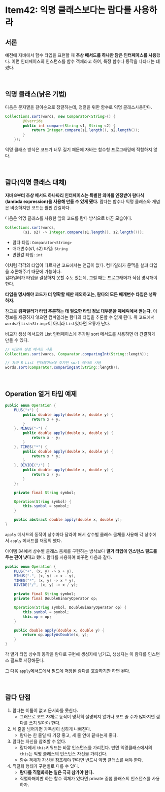 # Item42: 익명 클래스보다는 람다를 사용하라

## 서론

예전에 자바에서 함수 타입을 표현할 때 **추상 메서드를 하나만 담은 인터페이스를 사용**했다. 이런 인터페이스의 인스턴스를 함수 객체라고 하여, 특정 함수나 동작을 나타내는 데 썼다.

</br >

## 익명 클래스(낡은 기법)

다음은 문자열을 길이순으로 정렬하는데, 정렬을 위한 함수로 익명 클래스사용한다.

~~~java
Collections.sort(words, new Comparator<String>() {
        @Override
        public int compare(String s1, String s2) {
            return Integer.compare(s1.length(), s2.length());
        }
    });
~~~

익명 클래스 방식은 코드가 너무 길기 때문에 자바는 함수형 프로그래밍에 적합하지 않다.

</br >

## 람다(익명 클래스 대체)

**자바 8부터 추상 메서드 하나짜리 인터페이스는 특별한 의미를 인정받아 람다식(lambda expression)을 사용해 만들 수 있게 됐다.** 람다는 함수나 익명 클래스와 개념은 비슷하지만 코드는 훨씬 간결하다.

다음은 익명 클래스를 사용한 앞의 코드를 람다 방식으로 바꾼 모습이다.

~~~java
Collections.sort(words,
        (s1, s2) -> Integer.compare(s1.length(), s2.length()));
~~~

- 람다 타입: `Comparator<String>`
- 매개변수(s1, s2) 타입: `String`
- 반환값 타입: `int`

이처럼 각각의 타입이 다르지만 코드에서는 언급이 없다. 컴파일러가 문맥을 살펴 타입을 추론해주기 때문에 가능하다.</br >
컴파일러가 타입을 결정하지 못할 수도 있는데, 그럴 때는 프로그래머가 직접 명시해야 한다.

**타입을 명시해야 코드가 더 명확할 때만 제외하고는, 람다의 모든 매개변수 타입은 생략하자.**

참고로 **컴파일러가 타입 추론하는 데 필요한 타입 정보 대부분을 제네릭에서 얻는다.** 이 정보를 제공하지 않으면 컴파일러는 람다의 타입을 추론할 수 없게 된다. 위 코드에서 `words`가 `List<String>`이 아니라 `List`였다면 오류가 난다.

비교자 생성 메서드와 List 인터페이스에 추가된 sort 메서드를 사용하면 더 간결하게 만들 수 있다.

~~~java
// 비교자 생성 메서드 사용
Collections.sort(words, Comparator.comparingInt(String::length));

// 자바 8 List 인터페이스에 추가된 sort 메서드 사용
words.sort(Comparator.comparingInt(String::length));
~~~

</br >

## Operation 열거 타입 예제

~~~java
public enum Operation {
    PLUS("+") {
        public double apply(double x, double y) {
            return x + y;
        }
    }, MINUS("-") {
        public double apply(double x, double y) {
            return x - y;
        }
    }, TIMES("*") {
        public double apply(double x, double y) {
            return x * y;
        }
    }, DIVIDE("/") {
        public double apply(double x, double y) {
            return x / y;
        }
    };

    private final String symbol;

    Operation(String symbol) {
        this.symbol = symbol;
    }

    public abstract double apply(double x, double y);
}
~~~

`apply` 메서드의 동작이 상수마다 달라야 해서 상수별 클래스 몸체를 사용해 각 상수에서 `apply` 메서드를 재정의 했다.

아이템 34에서 상수별 클래스 몸체를 구현하는 방식보다 **열거 타입에 인스턴스 필드를 두는 편이 낫다**고 했다. 람다를 사용하여 바꾸면 다음과 같다.

~~~java
public enum Operation {
    PLUS("+", (x, y) -> x + y),
    MINUS("-", (x, y) -> x - y),
    TIMES("*", (x, y) -> x * y),
    DIVIDE("/", (x, y) -> x / y);

    private final String symbol;
    private final DoubleBinaryOperator op;

    Operation(String symbol, DoubleBinaryOperator op) {
        this.symbol = symbol;
        this.op = op;
    }

    public double apply(double x, double y) {
        return op.applyAsDouble(x, y);
    }
}
~~~

각 열거 타입 상수의 동작을 람다로 구현해 생성자에 넘기고, 생성자는 이 람다를 인스턴스 필드로 저장해둔다.

그 다음 `apply`메서드에서 필드에 저장된 람다를 호출하기만 하면 된다.

</br >

## 람다 단점

1. 람다는 이름이 없고 문서화를 못한다.
   - 그러므로 코드 자체로 동작이 명확히 설명되지 않거나 코드 줄 수가 많아지면 람다를 쓰지 말아야 한다.
2. 세 줄을 넘어가면 가독성이 심하게 나빠진다.
   - 람다는 한 줄일 때 가장 좋고, 세 줄 안에 끝내는게 좋다.
3. 람다는 자신을 참조할 수 없다.
   - 람다에서 `this`키워드는 바깥 인스턴스를 가리킨다. 반면 익명클래스에서의 `this`는 익명 클래스의 인스턴스 자신을 가리킨다.
   - 함수 객체가 자신을 참조해야 한다면 반드시 익명 클래스를 써야 한다.
4. 직렬화 형태가 구현별로 다를 수 있다.
   - **람다를 직렬화하는 일은 극히 삼가야 한다.**
   - 직렬화해야만 하는 함수 객체가 있다면 private 중첩 클래스의 인스턴스를 사용하자.

